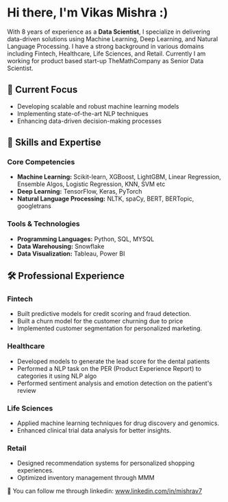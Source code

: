 # Hi there, I'm Vikas Mishra :)

With 8 years of experience as a **Data Scientist**, I specialize in delivering data-driven solutions using Machine Learning, Deep Learning, and Natural Language Processing. I have a strong background in various domains including Fintech, Healthcare, Life Sciences, and Retail. Currently I am working for product based start-up TheMathCompany as Senior Data Scientist.

## 🔭 Current Focus
- Developing scalable and robust machine learning models
- Implementing state-of-the-art NLP techniques
- Enhancing data-driven decision-making processes

## 🌱 Skills and Expertise

### Core Competencies
- **Machine Learning:** Scikit-learn, XGBoost, LightGBM, Linear Regression, Ensemble Algos, Logistic Regression, KNN, SVM etc
- **Deep Learning:** TensorFlow, Keras, PyTorch
- **Natural Language Processing:** NLTK, spaCy, BERT, BERTopic, googletrans

### Tools & Technologies
- **Programming Languages:** Python, SQL, MYSQL
- **Data Warehousing:** Snowflake
- **Data Visualization:** Tableau, Power BI

## 🛠️ Professional Experience
### Fintech
- Built predictive models for credit scoring and fraud detection.
- Built a churn model for the customer churning due to price
- Implemented customer segmentation for personalized marketing.

### Healthcare
- Developed models to generate the lead score for the dental patients
- Performed a NLP task on the PER (Product Experience Report) to categories it using NLP algo
- Performed sentiment analysis and emotion detection on the patient's review

### Life Sciences
- Applied machine learning techniques for drug discovery and genomics.
- Enhanced clinical trial data analysis for better insights.

### Retail
- Designed recommendation systems for personalized shopping experiences.
- Optimized inventory management through MMM

🌱 You can follow me through linkedin: www.linkedin.com/in/mishrav7
